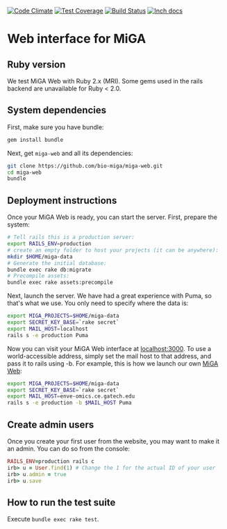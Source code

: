 [![Code Climate](https://codeclimate.com/github/bio-miga/miga-web/badges/gpa.svg)](https://codeclimate.com/github/bio-miga/miga-web)
[![Test Coverage](https://codeclimate.com/github/bio-miga/miga-web/badges/coverage.svg)](https://codeclimate.com/github/bio-miga/miga-web/coverage)
[![Build Status](https://travis-ci.org/bio-miga/miga-web.svg?branch=master)](https://travis-ci.org/bio-miga/miga-web)
[![Inch docs](http://inch-ci.org/github/bio-miga/miga-web.svg)](http://inch-ci.org/github/bio-miga/miga-web)

# Web interface for MiGA

## Ruby version

We test MiGA Web with Ruby 2.x (MRI). Some gems used in the rails backend are
unavailable for Ruby < 2.0.

## System dependencies

First, make sure you have bundle:

```bash
gem install bundle
```

Next, get `miga-web` and all its dependencies:

```bash
git clone https://github.com/bio-miga/miga-web.git
cd miga-web
bundle
```

## Deployment instructions

Once your MiGA Web is ready, you can start the server. First, prepare the
system:

```bash
# Tell rails this is a production server:
export RAILS_ENV=production
# create an empty folder to host your projects (it can be anywhere):
mkdir $HOME/miga-data
# Generate the initial database:
bundle exec rake db:migrate
# Precompile assets:
bundle exec rake assets:precompile
```

Next, launch the server. We have had a great experience with Puma, so that's
what we use. You only need to specify where the data is:

```bash
export MIGA_PROJECTS=$HOME/miga-data
export SECRET_KEY_BASE=`rake secret`
export MAIL_HOST=localhost
rails s -e production Puma
```

Now you can visit your MiGA Web interface at
[localhost:3000](http://localhost:3000/). To use a world-accessible address,
simply set the mail host to that address, and pass it to rails using -b. For
example, this is how we launch our own
[MiGA Web](http://enve-omics.ce.gatech.edu:3000):

```bash
export MIGA_PROJECTS=$HOME/miga-data
export SECRET_KEY_BASE=`rake secret`
export MAIL_HOST=enve-omics.ce.gatech.edu
rails s -e production -b $MAIL_HOST Puma
```

## Create admin users

Once you create your first user from the website, you may want to make it an
admin. You can do so from the console:

```ruby
RAILS_ENV=production rails c
irb> u = User.find(1) # Change the 1 for the actual ID of your user
irb> u.admin = true
irb> u.save
```

## How to run the test suite

Execute `bundle exec rake test`.

